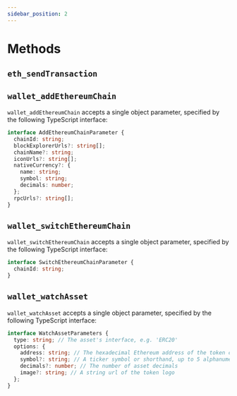 ```yaml
---
sidebar_position: 2
---
```


# Methods

## `eth_sendTransaction`

## `wallet_addEthereumChain`

`wallet_addEthereumChain` accepts a single object parameter, specified by the following TypeScript interface:

```ts
interface AddEthereumChainParameter {
  chainId: string;
  blockExplorerUrls?: string[];
  chainName?: string;
  iconUrls?: string[];
  nativeCurrency?: {
    name: string;
    symbol: string;
    decimals: number;
  };
  rpcUrls?: string[];
}
```

## `wallet_switchEthereumChain`

`wallet_switchEthereumChain` accepts a single object parameter, specified by the following TypeScript interface:

```ts
interface SwitchEthereumChainParameter {
  chainId: string;
}
```


## `wallet_watchAsset`

`wallet_watchAsset` accepts a single object parameter, specified by the following TypeScript interface:

```ts
interface WatchAssetParameters {
  type: string; // The asset's interface, e.g. 'ERC20'
  options: {
    address: string; // The hexadecimal Ethereum address of the token contract
    symbol?: string; // A ticker symbol or shorthand, up to 5 alphanumerical characters
    decimals?: number; // The number of asset decimals
    image?: string; // A string url of the token logo
  };
}
```
